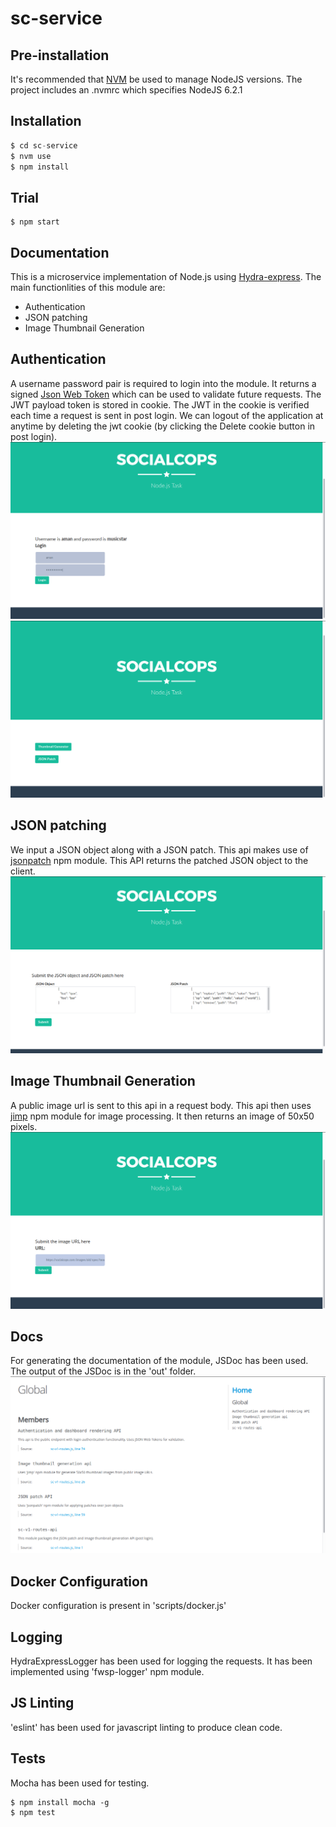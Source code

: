 # sc-service



## Pre-installation

It's recommended that [NVM](https://github.com/creationix/nvm) be used to manage NodeJS versions.
The project includes an .nvmrc which specifies NodeJS 6.2.1

## Installation

```javascript
$ cd sc-service
$ nvm use
$ npm install
```

## Trial

```shell
$ npm start
```
## Documentation

This is a microservice implementation of Node.js using [Hydra-express](https://github.com/flywheelsports/hydra-express).
The main functionlities of this module are:
- Authentication
- JSON patching
- Image Thumbnail Generation

## Authentication

A username password pair is required to login into the module. It returns a signed [Json Web Token](https://jwt.io​) which can be used to validate future requests. The JWT payload token is stored in cookie. The JWT in the cookie is verified each time a request is sent in post login. We can logout of the application at anytime by deleting the jwt cookie (by clicking the Delete cookie button in post login).
![Screenshot](https://github.com/amand1996/sc-service/blob/master/login.png)
![Screenshot](https://github.com/amand1996/sc-service/blob/master/dashboard.png)


## JSON patching

We input a JSON object along with a JSON patch. This api makes use of [jsonpatch](https://www.npmjs.com/package/jsonpatch) npm module. This API returns the patched JSON object to the client.
![Screenshot](https://github.com/amand1996/sc-service/blob/master/jsonpatch.png)

## Image Thumbnail Generation

A public image url is sent to this api in a request body. This api then uses [jimp](https://www.npmjs.com/package/jimp) npm module for image processing. It then returns an image of 50x50 pixels.
![Screenshot](https://github.com/amand1996/sc-service/blob/master/thumbnailgenerate.png)

## Docs

For generating the documentation of the module, JSDoc has been used. The output of the JSDoc is in the 'out' folder.
![Screenshot](https://github.com/amand1996/sc-service/blob/master/docs.png)

## Docker Configuration

Docker configuration is present in 'scripts/docker.js'

## Logging

HydraExpressLogger has been used for logging the requests. It has been implemented using 'fwsp-logger' npm module.

## JS Linting

'eslint' has been used for javascript linting to produce clean code.

## Tests

Mocha has been used for testing.
```shell
$ npm install mocha -g
$ npm test
```
